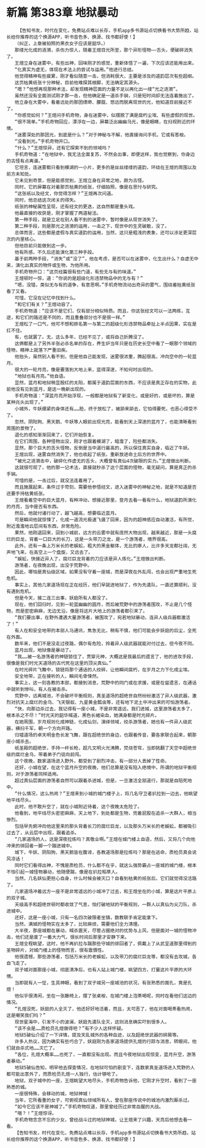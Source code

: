 # 新篇 第383章 地狱暴动
        【告知书友，时代在变化，免费站点难以长存，手机app多书源站点切换看书大势所趋，站长给你推荐的这个换源APP，听书音色多、换源、找书都好使！】
       （纠正，上章被拍照的黑衣女子应该是韶华。）
       那缕光化成的涟漪，杀伤力惊人，随着王煊目光所至，那个异形怪物——舌头，便破碎消失了。
       王煊立身在迷雾中，有些出神，回味刚才的感觉，重新体悟了一遍，下次应该还能用出来。
       “化真实为虚无，体现在术法上的尝试与运用。”他进行总结。
       他觉得精神有些疲累，刚才看似随意一击，但消耗很大，主要是涉及的道韵层次有些超纲。
       这页枯黄纸张十分神秘，目前他难探其根脚，无法确定其源头。
       “嗯？”他想再现那种术法，却发现精神层面的力量不足以再化出一缕“光之涟漪”。
       虽然还没有全面测试刚才那一击，但他确定是一道杀手锏，只是短时间却无法连着施出了。
       他立身在大雾中，看着远处的那团缥缈、朦胧、悠远而脱离现世的光，他知道目前接近不了。
       “你感觉如何？”王煊问手机奇物，身在迷雾中，似摆脱了满是腐朽尘埃、有些虚假的现世。
       “很不简单。”手机奇物回应，漂浮在一边，屏幕泛出幽幽乌光，像是眼睛，在扫视附近的环境。
       “迷雾深处的那团光，到底是什么？”对于神秘与不解，他直接询问手机，它或有答桉。
       “没看到光。”手机奇物开口。
       “什么？”王煊惊异，还有它探索不到的领域吗？
       手机奇物道：“在地狱中，我无法全面复苏，不然会出事，即便这样，我也觉察到，你身边的古怪有点离谱。”
       它坦言，连迷雾都只看到模湖的一小片，更多的是丝丝缕缕的道韵，环绕在王煊的周围以及前方未知处。
       它未见到奇景，但是能感觉到，王煊立身在异常之地，颇为古怪。
       同时，它的屏幕在对着那页枯黄的纸张，仔细拍照，像是在思忖与研究。
       “这张纸以及经文，你觉得怎样？”王煊再次问道。
       同时，他总结这次闭关的得失。
       纸张的神秘属性呈现，还有经文的更迭，这自然都是重头戏。
       他最直接的收获是，刚才掌握了两道秘法。
       第一种手段，就是立足在别人看不到的迷雾中，暂时像是从现世消失了。
       第二种手段，则是那光之涟漪的运用，一击之下，现世中的生灵破散，没了。
       总体而言，这些都是虚假与真实道韵的运用，当然，这只是粗浅的表象，还可以涉足更深层次的内里核心。
       但他目前只能做到这一步。
       他有所感，不久后还能演化第三种手段。
       基于前两种手段，“消失”或“没了”，他在考虑，是否可以在迷雾中，化生出什么？自虚无中来，演化出真实的物件或生物，为他所用。
       手机奇物开口：“这页经篇很有些门道，有些无与有的味道。”
       王煊顿时一惊，道：“你说的是超级化形违禁物品中的无与有？”
       “嗯，没错，类似无与有的道争，有意思啊。”手机奇物流动出奇异的雾气，围绕着枯黄纸张看了又看。
       可惜，它没在记忆中找到什么。
       “和它们有关？”王煊动容了。
       手机奇物道：“应该不是它们，仅有部分相似特质。而且，你这张经文可以一法两练，互逆，和它们的路还是不同的，而且重叠部分也不是很一样。”
       王煊松了一口气，他可不想和排名第一与第二的超级化形违禁物品牵扯上半点因果，实在是扛不住。
       有，也就罢了。无，这么多年，已经不见了，或将自己折腾没了。
       这俩都是上了另外半张必杀名单的存在，养生炉当年只是在历史长空中看了一眼那个领域的怪物，精神上就落下严重旧疾。
       他抬头，虽然别人看不到，但是他自己能发现，迷雾很浓重，腾起很高，冲向空中的一轮蓝月。
       很大的一轮月亮，像是要落到大地上来，蓝得深邃，不知何时出现的。
       “地狱也有月亮。”他自语。
       显然，蓝月和地狱稍显殷红的太阳，都属于道韵层面的东西，不应该是真正存在的实物，此前他没有见到蓝月，是这一晚新出现的。
       手机奇物道：“深蓝月亮开始浮现，一般都是地狱有了新变化，或是好的，或是坏的，算是某种兆头出现了。”
       小城外，牛妖绷紧的身体还有……脸，终于放松了，被舔来舔去，它怕得要死，也恶心得受不了。
       忽然，阴阳狗、黑天鹅、牛妖等人眼前出现光亮，能看到天上深邃的蓝月了，也能清晰看到周围的景物了。
       退化的感知渐渐回来了，它们开始恢复。
       在它们周围，各种怪物出没，刚才也跟着模湖了，暗澹了，险些都消失。
       显然，那个巨大的舌头怪物，反倒是当中道行最高的，所以保住真实自身，临近了牛妖。
       王煊出现，迷雾自然消失了，他也收起了纸张，重新放进命土后方的世界中。
       “被光之涟漪击中，破碎化作虚无的舌头，大概曾有真仙4次破限的实力。”王煊做出判断。
       这就很可观了，他的那一记术法，直接就秒杀了这个层面的怪物，毫无疑问，算是真正的杀手锏。
       可惜的是，一击过后，就没法连着用了。
       而且施展起来，条件过于苛刻，需要他参悟经文，进入迷雾中的神秘之地，就是不知道是否还要手持枯黄纸张。
       王煊看着空中的巨大蓝月，有种冲动，想接近那里，登月去看一看有什么，地狱道韵所演化的月亮，当中是否有东西。
       然后，他就付诸行动了，越飞越高，想要临近蓝月。
       可是瞬间他就惊悚了，化成一道流光极速飞遁了回来，因为的超神感应自动激活，有所觉，附近澹澹地云层间有东西，非常危险。
       果然，他刚退回来，回到小城前，远方的云雾中就有庞然大物出现，越来越近，那是一头腐烂的巨龙，背着一口巨大的长刀，这是一头带刀之龙，是一个游荡者，境界很高。
       此外，还有一条上万米长的老蜈蚣，粗大的黑金躯体，无比的瘆人，比许多天龙都壮阔，无声地飞来，在高空上一个盘旋，又远去了。
       “蜈蚣，快接近异人了，腐烂巨龙背着的刀应该是异人炼化。”王煊做出判断。
       游荡者，在夜晚出现，出没于荒野中。
       因此，哪怕是真仙级区域，如果没有守着一座城，而是深夜在外乱闯，也会出现严重地生死危机。
       事实上，其他几家道场现在正在经历，他们早就进地狱了，作为先遣队，一直还算顺利，没有遇到危机。
       但是今天，接二连三出事，妖庭所有人都没了。
       现在，他们回归时，见到一轮蓝幽幽的圆月，而后被荒野中的游荡者围攻，不止是几个怪物，而是密密麻麻，无边无沿，像是将这片大地上的游荡者都引来了。
       “我们要出事，在野外遭遇大量游荡者，被围攻了，宛若地狱暴动，连异人级兵器都激活了！”
       有人在和安全地带的本部人马通讯，焦急无比，稍有不慎，他们可能会步妖庭的后尘，全死在外面。
       数年来，他们不是没走过夜路，偶尔有危险，拎着异人级武器就能对付过去，但今夜不同。
       蓝月出现，地狱像是暴动了。
       “我……被一名游荡者的神链锁住了，贯穿元神，大概这是我最后的遗言了，他的进攻手段，很像是我们时光天道场的古代死在这里的顶尖真仙。”
       在时光碎片飞舞中，锁链将那个通话的人绞碎，让他瞬间腐朽，在岁月之力下化成尘埃。
       安全地带，正在接听的人，瞬间毛骨悚然。
       事实上，这一刻各教的本部，都接到消息，荒野中的同门或在求援，或是在留遗言，在通话中就听到惨叫，有人在被击杀。
       荒野中，远离城池，不会破坏平衡规则，真圣道场的超绝世自然纷纷激活了异人级武器，激烈对抗天上腐烂的金乌、飞天银蚁、九星黄金瓢虫等，还有地下泥土中冲出来的可怕游荡者。
       “快，向那边杀过去，我记得有一座小城，不是非常遥远，我们进城，这里游荡者太多了，根本杀之不尽！”时光天的韶华喊道，黑色长裙染血，她满身都是时光碎片。
       在她周围，岁月规则化成神链，化成仙剑，演绎领域，绞杀游荡者，她也有一件异人级武器，横扫千军，朝一个方向开路。
       归墟道场的卓天明金色长发飞舞，跟在超绝世的身边，也跟着传音，要各家联合起来，朝那座小城杀去。
       纸圣殿的超绝世，手持一杆长枪，超凡文明火光沸腾，焚烧苍穹，当即挑翻了天空中超绝世级的腐烂金乌，带着弟子门徒向前闯。
       这个夜晚，数家道场进入野外，都受到了剧烈冲击，有一部分人丢掉了性命。
       还好，小城在望，在这个蓝月升空的夜晚，他们总算是没有陷入绝境中，所谓的地狱平衡规则，对于游荡者同样适用。
       超过真仙层面的游荡者自然可以跟着杀进城，但是，一旦激活全部道行，那就是自陷死地中。
       “什么情况，这么热闹？”王煊来到小城的城门楼子上，将几名守卫者扒拉到一边去，他眺望地平线尽头。
       此时，他不敢升空了，就在小城附近待着，这个夜晚太危险了。
       他看到，地平线尽头密密麻麻，天上地下，到处都是生物，兜着屁股在追杀一大群人，相当惨烈。
       包括早先俯冲向他这里来的那头背着长刀的腐烂巨龙，以及那头万米长的老蜈蚣，都被吸引过去了，从云层中出现，跟着追杀。
       “几家道场的人，这是深夜拉练吗？真敬业啊。”王煊在城门楼上自语，然后，又将几个向他冲来的徘回者一脚一个踹进城中。
       城下，牛妖、阴阳狗、黑天鹅皆在腹诽，各教道场那是拉练吗？那是在逃命，质检员真会说风凉话！
       同时它们看得出神，不愧是质检员，什么都不在乎，就这么强势霸占一座城的城门楼，根本不怕引起一城怪物暴动，他随便踹，像是在扒拉稻草人。
       当然，几名妖仙更担心自身，什么时候会被灭口？自看到枯黄的纸张后，它们就觉得没活路了。
       几家道场冲着远方一座不是非常遥远的小城冲了过去，和王煊坐在的小城，算是这片平原上的双子城。
       天级高手和超绝世顿时都收敛了气息，怕打破地狱的平衡规则，一群人以真仙为尖刀队，杀进城中。
       还好，这是一座小城，只有一名四次破限者坐镇，数教联手肯定能拿下。
       当然，满城的怪物实在太多了，比较麻烦，需要他们全力清理。
       大半夜，那座城都在暴动，喊杀震天，尽管占据绝对的优势与上风，但是面对一城的怪物冲击，他们还是废了一番大力气，很长时间后那里才安静下来。
       王煊全程眺望，这时，他不再扒拉与踹那些守城的徘回者了，佩戴上了从武呈道那里得到的圣物碎片，对城门楼上的怪物而言，很有震慑性。
       他很遗憾，那些游荡者，包括万米长的老蜈蚣，以及带刀的腐烂巨龙等，都没有去攻城，各自飞走了。
       双子城对面那座小城，彻底清净后，也有人站上城门楼，眺望四方，打量这片平原的大环境。
       当即就有人一怔，生具神眼，看到了双子城另一座城池的状况，有张熟悉的面孔，竟是孔煊！
       他似乎很清闲，坐在一张藤椅上，摆了张桌桉，在城门楼上泡茶喝呢，同时在看他们这边的情况。
       “孔煊没死，妖庭的人全灭了，他还好好地活着，而且，太可恶了，他在对面喝茶看热闹，这是嘲笑我们吗？”
       现世星海中，引发不小的波澜，妖庭先遣队全灭，这则消息确实吓到很多人。
       “该不会是……质检员孔煊做得吧？”有不少人这样怀疑。
       地狱5破仙介绍了一下详情，提及天乱城外的各种血迹，以及超绝世武器的碎屑等。
       许多人热议，因为确实有些巧合了，妖庭刚为各家道场提供孔煊的行踪与消息，转眼间，他们就自杀式地……灭亡了。
       “各位，孔煊大概率……也死了，一直都没有出现。而且今夜地狱出现惊变，蓝月升空，游荡者暴动。”
       地狱5破仙告知，明早他去探查情况，在地狱可怕的剧变下，连数家真圣道场进入荒野的人都可能出意外了，而质检员孔煊一人独行，估计够呛了。
       地狱，双子城中的一座，王煊眺望大地尽头，手机奇物告诉他，它刚才升空时，看到了一座熟悉的城。
       一座很特殊，会移动的城，地狱神城！
       当年，它所看重的女子，可俯视真仙领域所有人，曾在那座传说中的城池内激烈厮杀过。
       “如今它应该不是神城了。”手机奇物叹道，那里曾经历过非常血腥的大战。
       “哦？！”王煊惊讶。
       手机奇物念念不忘的少女，曾经战斗过的地狱神城，让王煊来了兴趣，天亮后他想去看一看。
       【告知书友，时代在变化，免费站点难以长存，手机app多书源站点切换看书大势所趋，站长给你推荐的这个换源APP，听书音色多、换源、找书都好使！】